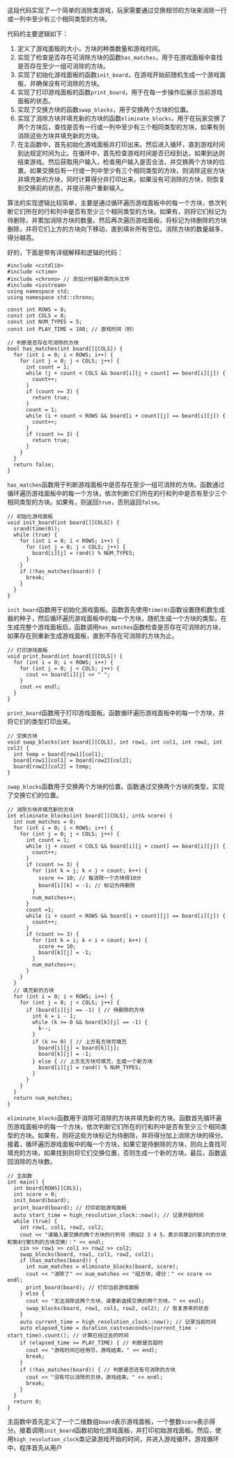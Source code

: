 这段代码实现了一个简单的消除类游戏，玩家需要通过交换相邻的方块来消除一行或一列中至少有三个相同类型的方块。

代码的主要逻辑如下：

1. 定义了游戏面板的大小，方块的种类数量和游戏时间。
2. 实现了检查是否存在可消除方块的函数`has_matches`，用于在游戏面板中查找是否存在至少一组可消除的方块。
3. 实现了初始化游戏面板的函数`init_board`，在游戏开始前随机生成一个游戏面板，并确保没有可消除的方块。
4. 实现了打印游戏面板的函数`print_board`，用于在每一步操作后展示当前游戏面板的状态。
5. 实现了交换方块的函数`swap_blocks`，用于交换两个方块的位置。
6. 实现了消除方块并填充新的方块的函数`eliminate_blocks`，用于在玩家交换了两个方块后，查找是否有一行或一列中至少有三个相同类型的方块，如果有则消除这些方块并填充新的方块。
7. 在主函数中，首先初始化游戏面板并打印出来。然后进入循环，直到游戏时间到达规定时间为止。在循环中，首先检查游戏时间是否已经到达，如果到达则结束游戏。然后获取用户输入，检查用户输入是否合法，并交换两个方块的位置。如果交换后有一行或一列中至少有三个相同类型的方块，则消除这些方块并填充新的方块，同时计算得分并打印出来。如果没有可消除的方块，则恢复到交换前的状态，并提示用户重新输入。

算法的实现逻辑比较简单，主要是通过循环遍历游戏面板中的每一个方块，依次判断它们所在的行和列中是否有至少三个相同类型的方块。如果有，则将它们标记为待删除，并累加消除方块的数量。然后再次遍历游戏面板，将标记为待删除的方块删除，并将它们上方的方块向下移动，直到填补所有空位。消除方块的数量越多，得分越高。





好的，下面是带有详细解释和逻辑的代码：

```
#include <cstdlib>
#include <ctime>
#include <chrono> // 添加计时器所需的头文件
#include <iostream>
using namespace std;
using namespace std::chrono;

const int ROWS = 8;
const int COLS = 8;
const int NUM_TYPES = 5;
const int PLAY_TIME = 180; // 游戏时间（秒）

// 判断是否存在可消除的方块
bool has_matches(int board[][COLS]) {
  for (int i = 0; i < ROWS; i++) {
    for (int j = 0; j < COLS; j++) {
      int count = 1;
      while (j + count < COLS && board[i][j + count] == board[i][j]) {
        count++;
      }
      if (count >= 3) {
        return true;
      }
      count = 1;
      while (i + count < ROWS && board[i + count][j] == board[i][j]) {
        count++;
      }
      if (count >= 3) {
        return true;
      }
    }
  }
  return false;
}
```

`has_matches`函数用于判断游戏面板中是否存在至少一组可消除的方块。函数通过循环遍历游戏面板中的每一个方块，依次判断它们所在的行和列中是否有至少三个相同类型的方块。如果有，则返回`true`，否则返回`false`。



```
// 初始化游戏面板
void init_board(int board[][COLS]) {
  srand(time(0));
  while (true) {
    for (int i = 0; i < ROWS; i++) {
      for (int j = 0; j < COLS; j++) {
        board[i][j] = rand() % NUM_TYPES;
      }
    }
    if (!has_matches(board)) {
      break;
    }
  }
}
```

`init_board`函数用于初始化游戏面板。函数首先使用`time(0)`函数设置随机数生成器的种子，然后循环遍历游戏面板中的每一个方块，随机生成一个方块的类型。在生成完整个游戏面板后，函数调用`has_matches`函数检查是否存在可消除的方块，如果存在则重新生成游戏面板，直到不存在可消除的方块为止。



```
// 打印游戏面板
void print_board(int board[][COLS]) {
  for (int i = 0; i < ROWS; i++) {
    for (int j = 0; j < COLS; j++) {
      cout << board[i][j] << " ";
    }
    cout << endl;
  }
}
```

`print_board`函数用于打印游戏面板。函数循环遍历游戏面板中的每一个方块，并将它们的类型打印出来。



```
// 交换方块
void swap_blocks(int board[][COLS], int row1, int col1, int row2, int col2) {
  int temp = board[row1][col1];
  board[row1][col1] = board[row2][col2];
  board[row2][col2] = temp;
}
```

`swap_blocks`函数用于交换两个方块的位置。函数通过交换两个方块的类型，实现了交换它们的位置。



```
// 消除方块并填充新的方块
int eliminate_blocks(int board[][COLS], int& score) {
  int num_matches = 0;
  for (int i = 0; i < ROWS; i++) {
    for (int j = 0; j < COLS; j++) {
      int count = 1;
      while (j + count < COLS && board[i][j + count] == board[i][j]) {
        count++;
      }
      if (count >= 3) {
        for (int k = j; k < j + count; k++) {
          score += 10; // 每消除一个方块得10分
          board[i][k] = -1; // 标记为待删除
        }
        num_matches++;
      }
      count =1;
      while (i + count < ROWS && board[i + count][j] == board[i][j]) {
        count++;
      }
      if (count >= 3) {
        for (int k = i; k < i + count; k++) {
          score += 10;
          board[k][j] = -1;
        }
        num_matches++;
      }
    }
  }
  // 填充新的方块
  for (int i = 0; i < ROWS; i++) {
    for (int j = 0; j < COLS; j++) {
      if (board[i][j] == -1) { // 待删除的方块
        int k = i - 1;
        while (k >= 0 && board[k][j] == -1) {
          k--;
        }
        if (k >= 0) { // 上方有方块可填充
          board[i][j] = board[k][j];
          board[k][j] = -1;
        } else { // 上方无方块可填充，生成一个新方块
          board[i][j] = rand() % NUM_TYPES;
        }
      }
    }
  }
  return num_matches;
}
```

`eliminate_blocks`函数用于消除可消除的方块并填充新的方块。函数首先循环遍历游戏面板中的每一个方块，依次判断它们所在的行和列中是否有至少三个相同类型的方块。如果有，则将这些方块标记为待删除，并将得分加上消除方块的得分。接着，循环遍历游戏面板中的每一个方块，如果它是待删除的方块，则向上查找可填充的方块，如果找到则将它们交换位置，否则生成一个新的方块。最后，函数返回消除的方块数。



```
// 主函数
int main() {
  int board[ROWS][COLS];
  int score = 0;
  init_board(board);
  print_board(board); // 打印初始游戏面板
  auto start_time = high_resolution_clock::now(); // 记录开始时间
  while (true) {
    int row1, col1, row2, col2;
    cout << "请输入要交换的两个方块的行列号（例如2 3 4 5，表示将第2行第3列的方块和第4行第5列的方块交换）：" << endl;
    cin >> row1 >> col1 >> row2 >> col2;
    swap_blocks(board, row1, col1, row2, col2);
    if (has_matches(board)) {
      int num_matches = eliminate_blocks(board, score);
      cout << "消除了" << num_matches << "组方块，得分：" << score << endl;
      print_board(board); // 打印当前游戏面板
    } else {
      cout << "无法消除这两个方块，请重新选择交换的两个方块。" << endl;
      swap_blocks(board, row1, col1, row2, col2); // 恢复原来的状态
    }
    auto current_time = high_resolution_clock::now(); // 记录当前时间
    auto elapsed_time = duration_cast<seconds>(current_time - start_time).count(); // 计算已经过去的时间
    if (elapsed_time >= PLAY_TIME) { // 判断是否超时
      cout << "游戏时间已经用尽，游戏结束。" << endl;
      break;
    }
    if (!has_matches(board)) { // 判断是否还有可消除的方块
      cout << "没有可以消除的方块，游戏结束。" << endl;
      break;
    }
  }
  return 0;
}
```

主函数中首先定义了一个二维数组`board`表示游戏面板，一个整数`score`表示得分。接着调用`init_board`函数初始化游戏面板，并打印初始游戏面板。然后，使用`high_resolution_clock`类记录游戏开始的时间，并进入游戏循环。游戏循环中，程序首先从用户